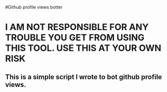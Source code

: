 #Github profile views botter

# I AM NOT RESPONSIBLE FOR ANY TROUBLE YOU GET FROM USING THIS TOOL. USE THIS AT YOUR OWN RISK


## This is a simple script I wrote to bot github profile views.